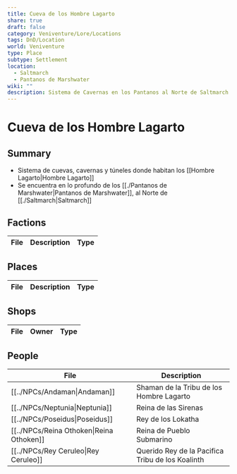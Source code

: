 ```yaml
---
title: Cueva de los Hombre Lagarto
share: true
draft: false
category: Veniventure/Lore/Locations
tags: DnD/Location
world: Veniventure
type: Place
subtype: Settlement
location:
  - Saltmarch
  - Pantanos de Marshwater
wiki: ""
description: Sistema de Cavernas en los Pantanos al Norte de Saltmarch
---
```


# Cueva de los Hombre Lagarto

## Summary

- Sistema de cuevas, cavernas y túneles donde habitan los [[Hombre Lagarto|Hombre Lagarto]]
- Se encuentra en lo profundo de los [[./Pantanos de Marshwater|Pantanos de Marshwater]], al Norte de [[./Saltmarch|Saltmarch]]

## Factions


| File | Description | Type |
| ---- | ----------- | ---- |

## Places

| File | Description | Type |
| ---- | ----------- | ---- |


## Shops

| File | Owner | Type |
| ---- | ----- | ---- |


## People

| File                                                              | Description                                      |
| ----------------------------------------------------------------- | ------------------------------------------------ |
| [[../NPCs/Andaman\|Andaman]]             | Shaman de la Tribu de los Hombre Lagarto         |
| [[../NPCs/Neptunia\|Neptunia]]           | Reina de las Sirenas                             |
| [[../NPCs/Poseidus\|Poseidus]]           | Rey de los Lokatha                               |
| [[../NPCs/Reina Othoken\|Reina Othoken]] | Reina de Pueblo Submarino                        |
| [[../NPCs/Rey Ceruleo\|Rey Ceruleo]]     | Querido Rey de la Pacifica Tribu de los Koalinth |
